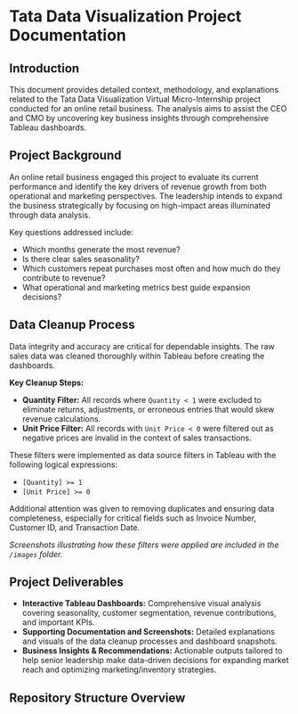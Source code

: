 # Tata Data Visualization Project Documentation

## Introduction

This document provides detailed context, methodology, and explanations related to the Tata Data Visualization Virtual Micro-Internship project conducted for an online retail business. The analysis aims to assist the CEO and CMO by uncovering key business insights through comprehensive Tableau dashboards.

## Project Background

An online retail business engaged this project to evaluate its current performance and identify the key drivers of revenue growth from both operational and marketing perspectives. The leadership intends to expand the business strategically by focusing on high-impact areas illuminated through data analysis.

Key questions addressed include:

- Which months generate the most revenue?  
- Is there clear sales seasonality?  
- Which customers repeat purchases most often and how much do they contribute to revenue?  
- What operational and marketing metrics best guide expansion decisions?

## Data Cleanup Process

Data integrity and accuracy are critical for dependable insights. The raw sales data was cleaned thoroughly within Tableau before creating the dashboards.

**Key Cleanup Steps:**

- **Quantity Filter:** All records where `Quantity < 1` were excluded to eliminate returns, adjustments, or erroneous entries that would skew revenue calculations.  
- **Unit Price Filter:** All records with `Unit Price < 0` were filtered out as negative prices are invalid in the context of sales transactions.  

These filters were implemented as data source filters in Tableau with the following logical expressions:

- `[Quantity] >= 1`  
- `[Unit Price] >= 0`  

Additional attention was given to removing duplicates and ensuring data completeness, especially for critical fields such as Invoice Number, Customer ID, and Transaction Date.

*Screenshots illustrating how these filters were applied are included in the `/images` folder.*

## Project Deliverables

- **Interactive Tableau Dashboards:** Comprehensive visual analysis covering seasonality, customer segmentation, revenue contributions, and important KPIs.  
- **Supporting Documentation and Screenshots:** Detailed explanations and visuals of the data cleanup processes and dashboard snapshots.  
- **Business Insights & Recommendations:** Actionable outputs tailored to help senior leadership make data-driven decisions for expanding market reach and optimizing marketing/inventory strategies.

## Repository Structure Overview


